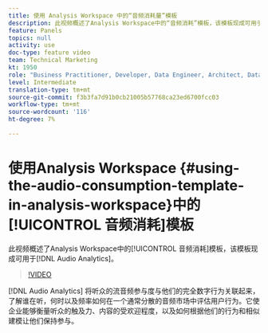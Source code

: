 ```yaml
---
title: 使用 Analysis Workspace 中的“音频消耗量”模板
description: 此视频概述了Analysis Workspace中的“音频消耗”模板，该模板现成可用于音频分析。
feature: Panels
topics: null
activity: use
doc-type: feature video
team: Technical Marketing
kt: 1950
role: "Business Practitioner, Developer, Data Engineer, Architect, Data Architect, Administrator, Leader"
level: Intermediate
translation-type: tm+mt
source-git-commit: f3b3fa7d91b0cb21005b57768ca23ed6700fcc03
workflow-type: tm+mt
source-wordcount: '116'
ht-degree: 7%

---
```



# 使用Analysis Workspace {#using-the-audio-consumption-template-in-analysis-workspace}中的[!UICONTROL 音频消耗]模板

此视频概述了Analysis Workspace中的[!UICONTROL 音频消耗]模板，该模板现成可用于[!DNL Audio Analytics]。

>[!VIDEO](https://video.tv.adobe.com/v/23901/?quality=12)

[!DNL Audio Analytics] 将听众的流音频参与度与他们的完全数字行为关联起来，了解谁在听，何时以及频率如何在一个通常分散的音频市场中评估用户行为。它使企业能够衡量听众的触及力、内容的受欢迎程度，以及如何根据他们的行为和相似建模让他们保持参与。
